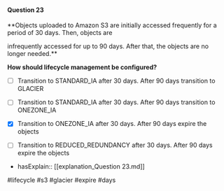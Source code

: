 #### Question  23


**Objects uploaded to Amazon S3 are initially accessed frequently for a period of 30 days. Then, objects are

infrequently accessed for up to 90 days. After that, the objects are no longer needed.**


**How should lifecycle management be configured?**


- [ ] Transition to STANDARD_IA after 30 days. After 90 days transition to GLACIER


- [ ] Transition to STANDARD_IA after 30 days. After 90 days transition to ONEZONE_IA


- [x] Transition to ONEZONE_IA after 30 days. After 90 days expire the objects


- [ ] Transition to REDUCED_REDUNDANCY after 30 days. After 90 days expire the objects



- hasExplain:: [[explanation_Question  23.md]]

#lifecycle #s3 #glacier #expire #days 